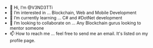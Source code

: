 - 👋 Hi, I’m @V3ND3TTi
- 👀 I’m interested in ... Blockchain, Web and Mobile Development
- 🌱 I’m currently learning ... C# and #DotNet development
- 💞️ I’m looking to collaborate on ... Any Blockchain gurus looking to mentor someone
- 📫 How to reach me ... feel free to send me an email. It's listed on my profile page.

<!---
V3ND3TTi/V3ND3TTi is a ✨ special ✨ repository because its `README.md` (this file) appears on your GitHub profile.
You can click the Preview link to take a look at your changes.
--->
